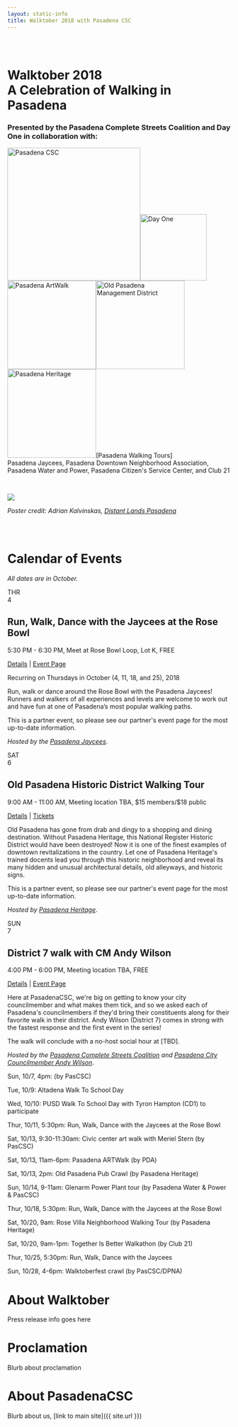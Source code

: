 ```yaml
---
layout: static-info
title: Walktober 2018 with Pasadena CSC
---
```

<div class="container" id="pagetop" style="padding-top:30px;">
  <div class="row"> 
    <div class="col">
      <h1 class="display-4">Walktober 2018<br>A Celebration of Walking in Pasadena</h1>
    </div>
  </div>
  
  <div class="row"> 
    <div class="col">
      <h3>Presented by the Pasadena Complete Streets Coalition and Day One in collaboration with:</h3>
      <p class="text-center"><img class="walklogo" src="{{ site.url }}/img/csc_logos/banner_small.jpg" width="300px" alt="Pasadena CSC"><img src="{{ site.url }}/img/walktober/dayone-logo.jpg" width="150px" alt="Day One"><br>
      <img src="{{ site.url }}/img/walktober/artwalk-logo.png" width="200px" alt="Pasadena ArtWalk"><img src="{{ site.url }}/img/walktober/opmd-logo.jpg" width="200px" alt="Old Pasadena Management District"><img src="{{ site.url }}/img/walktober/pasadenaheritage-logo.jpg" width="200px" alt="Pasadena Heritage">[Pasadena Walking Tours]<br> Pasadena Jaycees, Pasadena Downtown Neighborhood Association, Pasadena Water and Power, Pasadena Citizen's Service Center, and Club 21</p>
    </div>
  </div>
</div>

<!--Poster-->
<div class="container" style="padding-top:30px;">
  <div class="row">
    <div class="col text-center"><img src="{{ site.url }}/img/walktober/walktober.jpg" class="img-fluid"></div>  
  </div>
  <div class="row">
      <div class="col text-center"><p><em>Poster credit: Adrian Kalvinskas, <A href="https://distantlandsblog.wordpress.com/" target="_blank" rel="noopener noreferrer">Distant Lands Pasadena</a></em></p></div>  
  </div>
</div>

<!--Calendar-->
<div class="container" style="padding-top:30px;">
<h1>Calendar of Events</h1>
<p class="lead"><em>All dates are in October.</em></p>

<div class="card card-body mb-3">
  <div class="row">
    <div class="col">
        <div class="datebox float-left">THR<br>4</div>
        <h2>Run, Walk, Dance with the Jaycees at the Rose Bowl</h2>
        <p>5:30 PM - 6:30 PM, Meet at Rose Bowl Loop, Lot K, FREE</p>
        <p><a data-toggle="collapse" href="#run-4-col" role="button" aria-expanded="false" aria-controls="run-4-col">Details</a> | <a href="http://pasadenajaycees.org/calendar/" target="_blank" rel="noopener noreferrer">Event Page</a></p>
            <div class="collapse" id="run-4-col">
                <p>Recurring on Thursdays in October (4, 11, 18, and 25), 2018</p>
                <p>Run, walk or dance around the Rose Bowl with the Pasadena Jaycees! Runners and walkers of all experiences and levels are welcome to work out and have fun at one of Pasadena’s most popular walking paths.</p>
                <p>This is a partner event, so please see our partner's event page for the most up-to-date information.</p>
                <p><em>Hosted by the <a href="http://pasadenajaycees.org/" target="_blank" rel="noopener noreferrer">Pasadena Jaycees</a></em>.</p>
    </div>
    </div> 
  </div>
</div>

<div class="card card-body mb-3">
  <div class="row">
    <div class="col">
       <div class="datebox float-left">SAT<br>6</div>
        <h2>Old Pasadena Historic District Walking Tour</h2>
        <p>9:00 AM - 11:00 AM, Meeting location TBA, $15 members/$18 public</p>
        <p><a data-toggle="collapse" href="#old-6-col" role="button" aria-expanded="false" aria-controls="old-6-col">Details</a> | <a href="https://www.eventbrite.com/e/old-pasadena-historic-district-walking-tour-tickets-41388453980" target="_blank" rel="noopener noreferrer">Tickets</a></p>
            <div class="collapse" id="old-6-col">
                <p>Old Pasadena has gone from drab and dingy to a shopping and dining destination. Without Pasadena Heritage, this National Register Historic District would have been destroyed! Now it is one of the finest examples of downtown revitalizations in the country. Let one of Pasadena Heritage's trained docents lead you through this historic neighborhood and reveal its many hidden and unusual architectural details, old alleyways, and historic signs.</p>
                <p>This is a partner event, so please see our partner's event page for the most up-to-date information.</p>
                <p><em>Hosted by <a href="https://pasadenaheritage.org/" target="_blank" rel="noopener noreferrer">Pasadena Heritage</a></em>.</p>
                </div>
    </div> 
  </div>
</div>  

<div class="card card-body mb-3">
  <div class="row">
    <div class="col">
           <div class="datebox float-left">SUN<br>7</div>
        <h2>District 7 walk with CM Andy Wilson</h2>
        <p>4:00 PM - 6:00 PM, Meeting location TBA, FREE</p>
        <p><a data-toggle="collapse" href="#dis-7-col" role="button" aria-expanded="false" aria-controls="dis-7-col">Details</a> | <a href="#" target="_blank" rel="noopener noreferrer">Event Page</a></p>
            <div class="collapse" id="dis-7-col">
                <p>Here at PasadenaCSC, we're big on getting to know your city councilmember and what makes them tick, and so we asked each of Pasadena's councilmembers if they'd bring their constituents along for their favorite walk in their district. Andy Wilson (District 7) comes in strong with the fastest response and the first event in the series!</p>
                <p>The walk will conclude with a no-host social hour at [TBD].</p>
                <p><em>Hosted by the <a href="https://www.pasadenacsc.org/" target="_blank" rel="noopener noreferrer">Pasadena Complete Streets Coalition</a> and <a href="https://ww5.cityofpasadena.net/district7/" target="_blank" rel="noopener noreferrer">Pasadena City Councilmember Andy Wilson</a></em>.</p>
                </div>
    </div> 
  </div>
</div> 
  
</div>

Sun, 10/7, 4pm:   (by PasCSC)

Tue, 10/9:  Altadena Walk To School Day

Wed, 10/10:  PUSD Walk To School Day with Tyron Hampton (CD1) to participate

Thur, 10/11, 5:30pm:  Run, Walk, Dance with the Jaycees at the Rose Bowl

Sat, 10/13, 9:30-11:30am:  Civic center art walk with Meriel Stern (by PasCSC)

Sat, 10/13, 11am-6pm:  Pasadena ARTWalk (by PDA)

Sat, 10/13, 2pm:  Old Pasadena Pub Crawl (by Pasadena Heritage)

Sun, 10/14, 9-11am:  Glenarm Power Plant tour (by Pasadena Water & Power & PasCSC)

Thur, 10/18, 5:30pm:  Run, Walk, Dance with the Jaycees at the Rose Bowl

Sat, 10/20, 9am:  Rose Villa Neighborhood Walking Tour (by Pasadena Heritage)

Sat, 10/20, 9am-1pm:  Together Is Better Walkathon (by Club 21)

Thur, 10/25, 5:30pm:  Run, Walk, Dance with the Jaycees

Sun, 10/28, 4-6pm:  Walktoberfest crawl (by PasCSC/DPNA)


# About Walktober

Press release info goes here
# Proclamation

Blurb about proclamation

# About PasadenaCSC

Blurb about us, [link to main site]({{ site.url }})